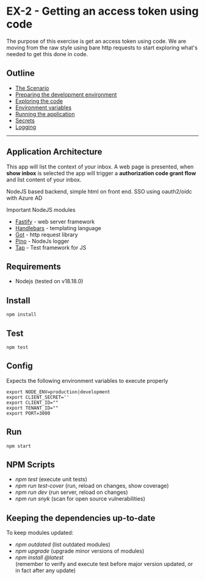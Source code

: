 # EX-2 - Getting an access token using code

The purpose of this exercise is get an access token using code. We are moving from the raw style using bare http requests to start exploring what's needed to get this done in code.

## Outline

* [The Scenario](doc/the_scenario.md)
* [Preparing the development environment](doc/preparing_the_environment.md)
* [Exploring the code](doc/exploring_the_code.md)
* [Environment variables](doc/environment_variables.md)
* [Running the application](doc/running_the_app.md)
* [Secrets](doc/secrets.md)
* [Logging](doc/logging.md)

----

## Application Architecture

This app will list the context of your inbox. A web page is presented, when **show inbox** is selected the app will trigger a **authorization code grant flow** and list content of your inbox.

NodeJS based backend, simple html on front end.
SSO using oauth2/oidc with Azure AD

Important NodeJS modules

* [Fastify](https://github.com/fastify/fastify) - web server framework
* [Handlebars](https://handlebarsjs.com/) - templating language
* [Got](https://github.com/sindresorhus/got) - http request library
* [Pino](https://getpino.io/#/) - NodeJs logger
* [Tap](https://node-tap.org/) - Test framework for JS

## Requirements

* Nodejs (tested on v18.18.0)

## Install

```shell
npm install
```

## Test

```shell
npm test
```

## Config

Expects the following environment variables to execute properly

    export NODE_ENV=production|development
    export CLIENT_SECRET=''
    export CLIENT_ID=""
    export TENANT_ID=""
    export PORT=3000

## Run

```shell
npm start
```

## NPM Scripts

* _npm test_ (execute unit tests)
* _npm run test-cover_ (run, reload on changes, show coverage)
* _npm run dev_ (run server, reload on changes)
* _npm run snyk_ (scan for open source vulnerabilities)

## Keeping the dependencies up-to-date

To keep modules updated:

* _npm outdated_ (list outdated modules)
* _npm upgrade_ (upgrade minor versions of modules)
* _npm install <module>@latest_ <br/>(remember to verify and execute test before major  version updated, or in fact after any update)
